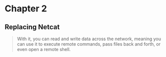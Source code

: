 # Chapter 2
## Replacing Netcat
> With it, you can read and write data across the network, meaning you can use it to execute remote commands, pass files back and forth, or even open a remote shell.
